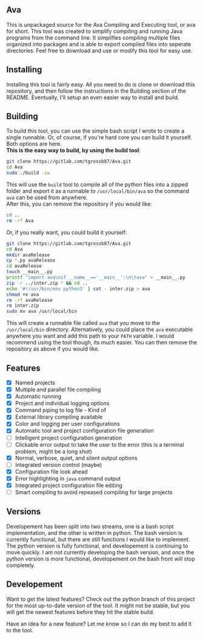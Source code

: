 ## Ava ##
This is unpackaged source for the Ava Compiling and Executing tool, or ava for short.  This tool was created to simplify compiling and running Java programs from the command line.  It simplifies 
compiling multiple files organized into packages and is able to export compiled files into seperate directories.  Feel free to download and use or modify this tool for easy use.

## Installing ##
Installing this tool is fairly easy. All you need to do is clone or download this repository, and then follow the instructions in the Building section of the README. Eventually, I'll setup an even easier way 
to install and build.

## Building ##
To build this tool, you can use the simple bash script I wrote to create a single runnable. Or, of course, if you're hard core you can build it yourself. Both options 
are here.<br/>
**This is the easy way to build, by using the build tool**:
```bash
git clone https://gitlab.com/tgrossb87/Ava.git
cd Ava
sudo ./build -iw
```
This will use the `build` tool to compile all of the python files into a zipped folder and export it as a runnable to `/usr/local/bin/ava` so the command `ava` can be used from anywhere.<br/>
After this, you can remove the repository if you would like:
```bash
cd ..
rm -rf Ava
```
Or, if you really want, you could build it yourself:
```bash
git clone https://gitlab.com/tgrossb87/Ava.git
cd Ava
mkdir avaRelease
cp *.py avaRelease
cd avaRelease
touch __main__.py
printf "import ava\nif __name__=='__main__':\n\tava" > __main__.py
zip -r ../inter.zip * && cd ..
echo '#!/usr/bin/env python3' | cat - inter.zip > ava
chmod +x ava
rm -rf avaRelease
rm inter.zip
sudo mv ava /usr/local/bin
```
This will create a runnable file called `ava` that you move to the `/usr/local/bin` directory. Alternatively, you could place the `ava` executable anywhere you want and add this path 
to your `PATH` variable. I would recommend using the tool though, its much easier.  You can then remove the repository as above if you would like.

## Features ##
- [X] Named projects
- [X] Multiple and parallel file compiling
- [X] Automatic running
- [X] Project and individual logging options
- [X] Command piping to log file - Kind of
- [X] External library compiling available
- [X] Color and logging per user configurations
- [X] Automatic tool and project configuration file generation
- [ ] Intelligent project configuration generation
- [ ] Clickable error output to take the user to the error (this is a terminal problem, might be a long shot)
- [X] Normal, verbose, quiet, and silent output options
- [ ] Integrated version control (maybe)
- [X] Configuration file look ahead
- [X] Error highlighting in `java` command output
- [X] Integrated project configuration file editing
- [ ] Smart compiling to avoid repeased compiling for large projects

## Versions ##
Developement has been split into two streams, one is a bash script implementation, and the other is written in python.  The bash version is currently functional, but there are still functions I would like to 
implement.  The python version is fully functional, and developement is continuing to move quickly.  I am not currently developing the bash version, and once the python version is more functional, developement on 
the bash front will stop completely.

## Developement ##
Want to get the latest features? Check out the python branch of this project for the most up-to-date version of the tool.  It might not be stable, but you will get the newest features before they hit 
the stable build.

Have an idea for a new feature? Let me know so I can do my best to add it to the tool.
